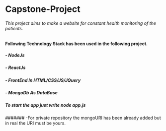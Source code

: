 # Capstone-Project
###### This project aims to make a website for constant health monitoring of the patients.<br />
#### Following Technology Stack has been used in the following project.<br />
##### - NodeJs
##### - ReactJs
##### - FrontEnd In HTML/CSS/JS/JQuery
##### - MongoDb As DataBase
##### To start the app just write node app.js
####### -For private repository the mongoURI has been already added but in real the URI must be yours.

